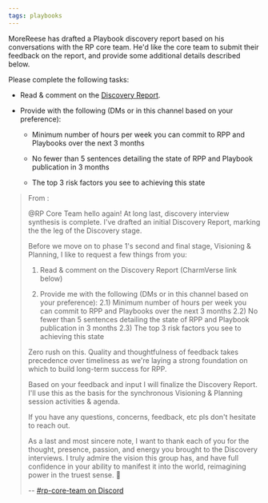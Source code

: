 ```yaml
---
tags: playbooks
---
```


MoreReese has drafted a Playbook discovery report based on his conversations with the RP core team. He'd like the core team to submit their feedback on the report, and provide some additional details described below.

Please complete the following tasks:

- Read & comment on the [Discovery Report](https://app.charmverse.io/superbenefit/discovery-report-draft-9059507599131442).

- Provide  with the following (DMs or in this channel based on your preference): 

  - Minimum number of hours per week you can commit to RPP and Playbooks over the next 3 months 

  - No fewer than 5 sentences detailing the state of RPP and Playbook publication in 3 months 

  - The top 3 risk factors you see to achieving this state

> From :
>
> @RP Core Team hello again! At long last, discovery interview synthesis is complete. I've drafted an initial Discovery Report, marking the the leg of the Discovery stage.
>
> Before we move on to phase 1's second and final stage, Visioning & Planning, I like to request a few things from you:
>
> 1. Read & comment on the Discovery Report (CharmVerse link below)
>
> 2. Provide me with the following (DMs or in this channel based on your preference):
>    2.1) Minimum number of hours per week you can commit to RPP and Playbooks over the next 3 months
>    2.2) No fewer than 5 sentences detailing the state of RPP and Playbook publication in 3 months
>    2.3) The top 3 risk factors you see to achieving this state
>
> Zero rush on this. Quality and thoughtfulness of feedback takes precedence over timeliness as we're laying a strong foundation on which to build long-term success for RPP.
>
> Based on your feedback and input I will finalize the Discovery Report. I'll use this as the basis for the synchronous Visioning & Planning session activities & agenda.
>
> If you have any questions, concerns, feedback, etc pls don't hesitate to reach out.
>
> As a last and most sincere note, I want to thank each of you for the thought, presence, passion, and energy you brought to the Discovery interviews. I truly admire the vision this group has, and have full confidence in your ability to manifest it into the world, reimagining power in the truest sense. 🙏
>
> -- [#rp-core-team on Discord](https://discord.com/channels/874697948838101092/1182281729453596764/1250934149447942235)